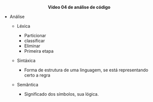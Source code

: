 <center><b>Vídeo 04 de análise de código </b></center> 



- Análise
  - Léxica
    - Particionar
    - classificar
    - Eliminar
    - Primeira etapa

  - Sintáxica
    - Forma de estrutura de uma linguagem, se está representando certo a regra

  - Semântica
    - Significado dos símbolos, sua lógica.


